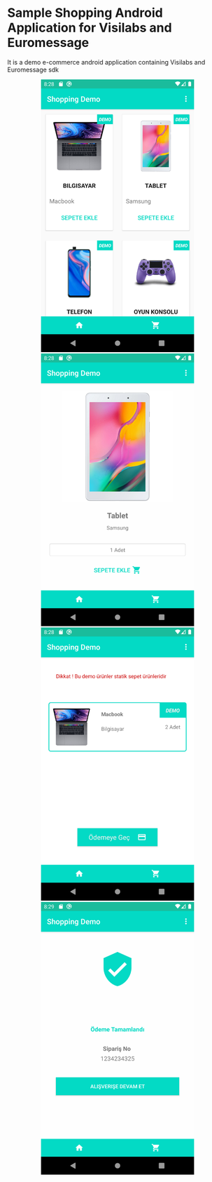# Sample Shopping Android Application for Visilabs and Euromessage

It is a demo e-commerce android application containing Visilabs and Euromessage sdk

<p align="center">
  <img src="https://github.com/relateddigital/rmc-android-shopping/blob/master/ss/1.png" width="350" title="hover text">
    <img src="https://github.com/relateddigital/rmc-android-shopping/blob/master/ss/2.png" width="350" title="hover text">
  <img src="https://github.com/relateddigital/rmc-android-shopping/blob/master/ss/3.png" width="350" title="hover text">
  <img src="https://github.com/relateddigital/rmc-android-shopping/blob/master/ss/4.png" width="350" title="hover text">

</p>

